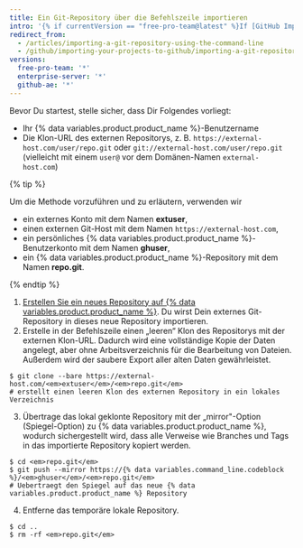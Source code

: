 ```yaml
---
title: Ein Git-Repository über die Befehlszeile importieren
intro: '{% if currentVersion == "free-pro-team@latest" %}If [GitHub Importer](/articles/importing-a-repository-with-github-importer) is not suitable for your purposes, such as if your existing code is hosted on a private network, then we recommend importing using the command line.{% else %}Importing Git projects using the command line is suitable when your existing code is hosted on a private network.{% endif %}'
redirect_from:
  - /articles/importing-a-git-repository-using-the-command-line
  - /github/importing-your-projects-to-github/importing-a-git-repository-using-the-command-line
versions:
  free-pro-team: '*'
  enterprise-server: '*'
  github-ae: '*'
---
```

Bevor Du startest, stelle sicher, dass Dir Folgendes vorliegt:

- Ihr {% data variables.product.product_name %}-Benutzername
- Die Klon-URL des externen Repositorys, z. B. `https://external-host.com/user/repo.git` oder `git://external-host.com/user/repo.git` (vielleicht mit einem `user@` vor dem Domänen-Namen `external-host.com`)

{% tip %}

Um die Methode vorzuführen und zu erläutern, verwenden wir

- ein externes Konto mit dem Namen **extuser**,
- einen externen Git-Host mit dem Namen `https://external-host.com`,
- ein persönliches {% data variables.product.product_name %}-Benutzerkonto mit dem Namen **ghuser**,
- ein {% data variables.product.product_name %}-Repository mit dem Namen **repo.git**.

{% endtip %}

1. [Erstellen Sie ein neues Repository auf {% data variables.product.product_name %}](/articles/creating-a-new-repository). Du wirst Dein externes Git-Repository in dieses neue Repository importieren.
2. Erstelle in der Befehlszeile einen „leeren“ Klon des Repositorys mit der externen Klon-URL. Dadurch wird eine vollständige Kopie der Daten angelegt, aber ohne Arbeitsverzeichnis für die Bearbeitung von Dateien. Außerdem wird der saubere Export aller alten Daten gewährleistet.
  ```shell
  $ git clone --bare https://external-host.com/<em>extuser</em>/<em>repo.git</em>
  # erstellt einen leeren Klon des externen Repository in ein lokales Verzeichnis
  ```
3. Übertrage das lokal geklonte Repository mit der „mirror"-Option (Spiegel-Option) zu {% data variables.product.product_name %}, wodurch sichergestellt wird, dass alle Verweise wie Branches und Tags in das importierte Repository kopiert werden.
  ```shell
  $ cd <em>repo.git</em>
  $ git push --mirror https://{% data variables.command_line.codeblock %}/<em>ghuser</em>/<em>repo.git</em>
  # Uebertraegt den Spiegel auf das neue {% data variables.product.product_name %} Repository
  ```
4. Entferne das temporäre lokale Repository.
  ```shell
  $ cd ..
  $ rm -rf <em>repo.git</em>
  ```
